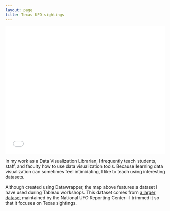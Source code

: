 ```yaml
---
layout: page
title: Texas UFO sightings
---
```


<iframe title="Texas UFO Sightings" aria-label="USA texas counties Symbol map" id="datawrapper-chart-Acs9g" src="//datawrapper.dwcdn.net/Acs9g/1/" scrolling="no" frameborder="0" style="width: 0; min-width: 100% !important; border: none;" height="400"></iframe><script type="text/javascript">!function(){"use strict";window.addEventListener("message",function(a){if(void 0!==a.data["datawrapper-height"])for(var e in a.data["datawrapper-height"]){var t=document.getElementById("datawrapper-chart-"+e)||document.querySelector("iframe[src*='"+e+"']");t&&(t.style.height=a.data["datawrapper-height"][e]+"px")}})}();
</script>

In my work as a Data Visualization Librarian, I frequently teach students, staff, and faculty how to use data visualization tools. Because learning data visualization can sometimes feel intimidating, I like to teach using interesting datasets.

Although created using Datawrapper, the map above features a dataset I have used during Tableau workshops. This dataset comes from [a larger dataset](https://www.kaggle.com/NUFORC/ufo-sightings) maintained by the National UFO Reporting Center--I trimmed it so that it focuses on Texas sightings.
